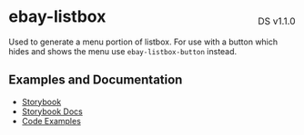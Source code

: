 <h1 style='display: flex; justify-content: space-between; align-items: center;'>
    <span>
        ebay-listbox
    </span>
    <span style='font-weight: normal; font-size: medium; margin-bottom: -15px;'>
        DS v1.1.0
    </span>
</h1>

Used to generate a menu portion of listbox. For use with a button which hides and shows the menu use `ebay-listbox-button` instead.

## Examples and Documentation

- [Storybook](https://ebay.github.io/ebayui-core/?path=/story/building-blocks-ebay-listbox)
- [Storybook Docs](https://ebay.github.io/ebayui-core/?path=/docs/building-blocks-ebay-listbox)
- [Code Examples](https://github.com/eBay/ebayui-core/tree/master/src/components/ebay-listbox/examples)
